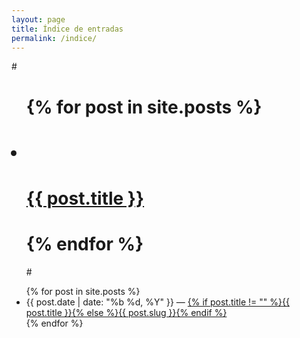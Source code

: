 ```yaml
---
layout: page
title: Índice de entradas
permalink: /indice/
---
```


#<ul>
#  {% for post in site.posts %}
#    <li>
#      <a href="{{ post.url }}">{{ post.title }}</a>
#    </li>
#  {% endfor %}
#</ul>

<ul class="minimal">
{% for post in site.posts %}
  <li>
    {{ post.date | date: "%b %d, %Y"  }} &mdash; <a href="{% if post.external_url %}{{ post.external_url }}{% else %}{{ post.url }}{% endif %}">{% if post.title != "" %}{{ post.title }}{% else %}{{ post.slug }}{% endif %}</a>
  </li>
{% endfor %}
</ul>
